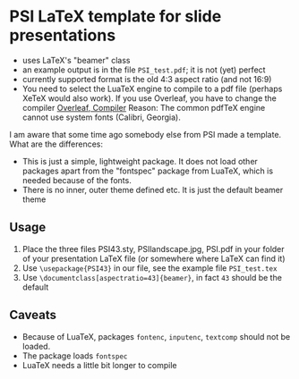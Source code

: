 # PSI LaTeX template for slide presentations

- uses LaTeX's "beamer" class
- an example output is in the file `PSI_test.pdf`; it is not (yet) perfect
- currently supported format is the old 4:3 aspect ratio (and not 16:9)
- You need to select the LuaTeX engine to compile to a pdf file (perhaps XeTeX would also work). If you use Overleaf, you have to change the compiler [Overleaf, Compiler](https://www.overleaf.com/learn/how-to/Changing_compiler)
   Reason: The common pdfTeX engine cannot use system fonts (Calibri, Georgia).
   
I am aware that some time ago somebody else from PSI made a template. What are the differences:

- This is just a simple, lightweight package. It does not load other packages apart from the "fontspec" package from LuaTeX, which is needed because of the fonts.
- There is no inner, outer theme defined etc. It is just the default beamer theme

## Usage

1. Place the three files PSI43.sty, PSIlandscape.jpg, PSI.pdf in your folder of your presentation LaTeX file (or somewhere where LaTeX can find it)
2. Use `\usepackage{PSI43}` in our file, see the example file `PSI_test.tex`
3. Use `\documentclass[aspectratio=43]{beamer}`, in fact `43` should be the default


## Caveats

- Because of LuaTeX, packages `fontenc`, `inputenc`, `textcomp` should not be loaded.
- The package loads `fontspec`
- LuaTeX needs a little bit longer to compile
